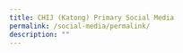 ```yaml
---
title: CHIJ (Katong) Primary Social Media
permalink: /social-media/permalink/
description: ""
---
```

